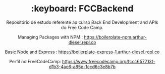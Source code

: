 <h1 align="center">:keyboard: FCCBackend</h1>
<p align="center">Repositório de estudo referente ao curso Back End Development and APIs do Free Code Camp.</p>
<p align="center">Managing Packages with NPM : <a href="https://boilerplate-npm.arthur-diesel.repl.co">https://boilerplate-npm.arthur-diesel.repl.co</a></p>
<p align="center">Basic Node and Express : <a href="https://boilerplate-express-1.arthur-diesel.repl.co">https://boilerplate-express-1.arthur-diesel.repl.co</a></p>
<p align="center">Perfil no FreeCodeCamp: <a href="https://www.freecodecamp.org/fccc657713f-d1b3-4ac6-a85e-1ccd6c3e8b7b"> https://www.freecodecamp.org/fccc657713f-d1b3-4ac6-a85e-1ccd6c3e8b7b </a> </p>